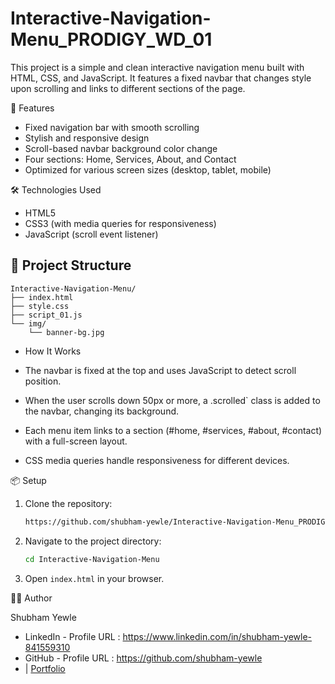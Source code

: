 # Interactive-Navigation-Menu_PRODIGY_WD_01

This project is a simple and clean interactive navigation menu built with HTML, CSS, and JavaScript. It features a fixed navbar that changes style upon scrolling and links to different sections of the page.

🚀 Features

* Fixed navigation bar with smooth scrolling
* Stylish and responsive design
* Scroll-based navbar background color change
* Four sections: Home, Services, About, and Contact
* Optimized for various screen sizes (desktop, tablet, mobile)

🛠️ Technologies Used

* HTML5
* CSS3 (with media queries for responsiveness)
* JavaScript (scroll event listener)

## 📁 Project Structure

```
Interactive-Navigation-Menu/
├── index.html
├── style.css
├── script_01.js
└── img/
    └── banner-bg.jpg
```


* How It Works

* The navbar is fixed at the top and uses JavaScript to detect scroll position.
* When the user scrolls down 50px or more, a .scrolled` class is added to the navbar, changing its background.
* Each menu item links to a section (#home, #services, #about, #contact) with a full-screen layout.
* CSS media queries handle responsiveness for different devices.

📦 Setup

1. Clone the repository:
  
     ```bash
    https://github.com/shubham-yewle/Interactive-Navigation-Menu_PRODIGY_WD_01.git
    ```

2. Navigate to the project directory:
   
   ```bash
   cd Interactive-Navigation-Menu
   ```
   
4. Open `index.html` in your browser.

👨‍💻 Author

Shubham Yewle
* LinkedIn - Profile URL : https://www.linkedin.com/in/shubham-yewle-841559310
* GitHub - Profile URL : https://github.com/shubham-yewle
* | [Portfolio](#)
